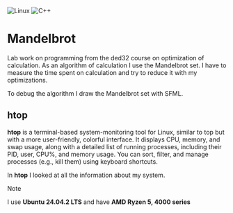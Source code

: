 ![Linux](https://img.shields.io/badge/Linux-FCC624?style=for-the-badge&logo=linux&logoColor=black)
![C++](https://img.shields.io/badge/c++-%2300599C.svg?style=for-the-badge&logo=c%2B%2B&logoColor=white)

# Mandelbrot

Lab work on programming from the ded32 course on optimization of calculation. As an algorithm of calculation I use the Mandelbrot set.
I have to measure the time spent on calculation and try to reduce it with my optimizations.

To debug the algorithm I draw the Mandelbrot set with SFML.

## htop

**htop** is a terminal-based system-monitoring tool for Linux, similar to top but with a more user-friendly, colorful interface. It displays CPU, memory, and swap usage, along with a detailed list of running processes, including their PID, user, CPU%, and memory usage. You can sort, filter, and manage processes (e.g., kill them) using keyboard shortcuts. 

In **htop** I looked at all the information about my system.
> [!NOTE]  
> I use **Ubuntu 24.04.2 LTS** and have **AMD Ryzen 5, 4000 series**
